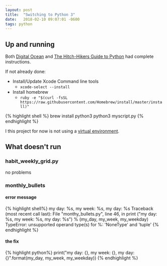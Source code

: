 ```yaml
---
layout: post
title:  "Switching to Python 3"
date:   2018-02-10 09:07:01 -0600
tags: python
---
```


## Up and running

Both [Digital Ocean](https://www.digitalocean.com/community/tutorials/how-to-install-python-3-and-set-up-a-local-programming-environment-on-macos) and [The Hitch-Hikers Guide to Python](http://docs.python-guide.org/en/latest/starting/install3/osx/) had complete instructions.

If not already done:

- Install/Update Xcode Command line tools
  - `xcode-select --install`
- Install homebrew
  - `ruby -e "$(curl -fsSL https://raw.githubusercontent.com/Homebrew/install/master/install)"`

{% highlight shell %}
brew install python3
python3 myscript.py
{% endhighlight %}

I this project for now is not using a [virtual environment](http://docs.python-guide.org/en/latest/dev/virtualenvs/#virtualenvironments-ref).

## What doesn't run

### habit_weekly_grid.py
 no problems

### monthly_bullets

#### error message

{% highlight shell%}
my day: %s, my week: %s, my day: %s
Traceback (most recent call last):
  File "monthy_bullets.py", line 46, in <module>
    print ("my day: %s, my week: %s, my day: %s") % (my_day, my_week, my_weekday)
TypeError: unsupported operand type(s) for %: 'NoneType' and 'tuple'
{% endhighlight %}

#### the fix
{% highlight python%}
    print("my day: {}, my week: {}, my day: {}".format(my_day, my_week, my_weekday))
{% endhighlight %}
